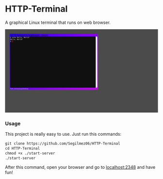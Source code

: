 # HTTP-Terminal
A graphical Linux terminal that runs on web browser.

![Scr.png](Scr.png "Screenshot")

### Usage
This project is really easy to use. Just run this commands:
```shell
git clone https://github.com/Segilmez06/HTTP-Terminal
cd HTTP-Terminal
chmod +x ./start-server
./start-server
```
After this command, open your browser and go to [localhost:2348](http://localhost:2348) and have fun!
